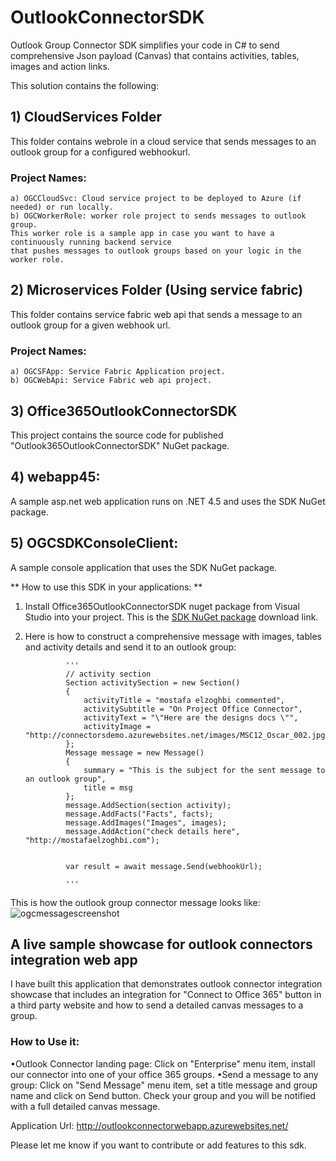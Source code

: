 # OutlookConnectorSDK
Outlook Group Connector SDK simplifies your code in C# to send comprehensive Json payload (Canvas) that contains activities, tables, images and action links.

This solution contains the following:

## 1) CloudServices Folder
This folder contains webrole in a cloud service that sends messages to an outlook group for a configured webhookurl.
### Project Names: 
    a) OGCCloudSvc: Cloud service project to be deployed to Azure (if needed) or run locally.
    b) OGCWorkerRole: worker role project to sends messages to outlook group. 
    This worker role is a sample app in case you want to have a continuously running backend service 
    that pushes messages to outlook groups based on your logic in the worker role.

## 2) Microservices Folder (Using service fabric)
This folder contains service fabric web api that sends a message to an outlook group for a given webhook url.
### Project Names:
    a) OGCSFApp: Service Fabric Application project.
    b) OGCWebApi: Service Fabric web api project.


## 3) Office365OutlookConnectorSDK
This project contains the source code for published "Outlook365OutlookConnectorSDK" NuGet package.

## 4) webapp45: 
A sample asp.net web application runs on .NET 4.5 and uses the SDK NuGet package.

## 5) OGCSDKConsoleClient: 
A sample console application that uses the SDK NuGet package.


** How to use this SDK in your applications: **

1) Install Office365OutlookConnectorSDK nuget package from Visual Studio into your project.
This is the [SDK NuGet package](https://www.nuget.org/packages/Office365ConnectorSDK/) download link.

2) Here is how to construct a comprehensive message with images, tables and activity details and send it to an outlook group:

                '''
                // activity section
                Section activitySection = new Section()
                {
                    activityTitle = "mostafa elzoghbi commented",
                    activitySubtitle = "On Project Office Connector",
                    activityText = "\"Here are the designs docs \"",
                    activityImage = "http://connectorsdemo.azurewebsites.net/images/MSC12_Oscar_002.jpg"
                };
                Message message = new Message()
                {
                    summary = "This is the subject for the sent message to an outlook group",
                    title = msg
                };
                message.AddSection(section activity);
                message.AddFacts("Facts", facts);
                message.AddImages("Images", images);
                message.AddAction("check details here", "http://mostafaelzoghbi.com");


                var result = await message.Send(webhookUrl);

                '''

This is how the outlook group connector message looks like:
![ogcmessagescreenshot](https://cloud.githubusercontent.com/assets/11993393/17452149/906877e4-5b3a-11e6-94d8-d28c38fcf663.PNG)

## A live sample showcase for outlook connectors integration web app
I have built this application that demonstrates outlook connector integration showcase that includes an integration for "Connect to Office 365" button in a third party website and how to send a detailed canvas messages to a group.

### How to Use it:

•Outlook Connector landing page: Click on "Enterprise" menu item, install our connector into one of your office 365 groups.
•Send a message to any group: Click on "Send Message" menu item, set a title message and group name and click on Send button. Check your group and you will be notified with a full detailed canvas message.

Application Url: http://outlookconnectorwebapp.azurewebsites.net/


Please let me know if you want to contribute or add features to this sdk.
